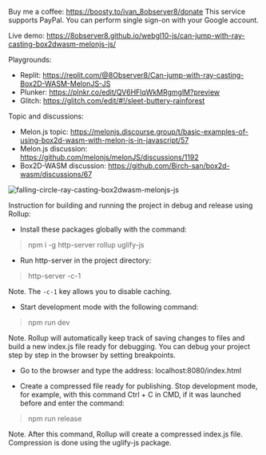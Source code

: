 Buy me a coffee: https://boosty.to/ivan_8observer8/donate This service supports PayPal. You can perform single sign-on with your Google account.

Live demo: https://8observer8.github.io/webgl10-js/can-jump-with-ray-casting-box2dwasm-melonjs-js/

Playgrounds:

- Replit: https://replit.com/@8Observer8/Can-jump-with-ray-casting-Box2D-WASM-MelonJS-JS
- Plunker: https://plnkr.co/edit/QV6HFlqWkMRgmglM?preview
- Glitch: https://glitch.com/edit/#!/sleet-buttery-rainforest

Topic and discussions:

- Melon.js topic: https://melonjs.discourse.group/t/basic-examples-of-using-box2d-wasm-with-melon-js-in-javascript/57
- Melon.js discussion: https://github.com/melonjs/melonJS/discussions/1192
- Box2D-WASM discussion: https://github.com/Birch-san/box2d-wasm/discussions/67

![falling-circle-ray-casting-box2dwasm-melonjs-js](https://github.com/8Observer8/falling-circle-ray-casting-box2dwasm-melonjs-js/assets/3908473/0304a49f-3dcf-4100-a863-99dc12c0e72a)

Instruction for building and running the project in debug and release using Rollup:

- Install these packages globally with the command:

> npm i -g http-server rollup uglify-js

- Run http-server in the project directory:

> http-server -c-1

Note. The `-c-1` key allows you to disable caching.

- Start development mode with the following command:

> npm run dev

Note. Rollup will automatically keep track of saving changes to files and build a new index.js file ready for debugging. You can debug your project step by step in the browser by setting breakpoints.

- Go to the browser and type the address: localhost:8080/index.html

- Create a compressed file ready for publishing. Stop development mode, for example, with this command Ctrl + C in CMD, if it was launched before and enter the command:

> npm run release

Note. After this command, Rollup will create a compressed index.js file. Compression is done using the uglify-js package.
